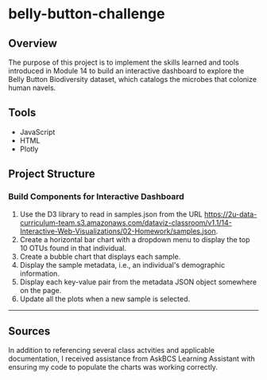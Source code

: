 # belly-button-challenge
## Overview
The purpose of this project is to implement the skills learned and tools introduced in Module 14 to build an interactive dashboard to explore the Belly Button Biodiversity dataset, which catalogs the microbes that colonize human navels.

## Tools
- JavaScript
- HTML
- Plotly

## Project Structure
### Build Components for Interactive Dashboard
1. Use the D3 library to read in samples.json from the URL https://2u-data-curriculum-team.s3.amazonaws.com/dataviz-classroom/v1.1/14-Interactive-Web-Visualizations/02-Homework/samples.json.
1. Create a horizontal bar chart with a dropdown menu to display the top 10 OTUs found in that individual.
1. Create a bubble chart that displays each sample.
1. Display the sample metadata, i.e., an individual's demographic information.
1. Display each key-value pair from the metadata JSON object somewhere on the page.
1. Update all the plots when a new sample is selected.

----
## Sources
In addition to referencing several class actvities and applicable documentation, I received assistance from AskBCS Learning Assistant with ensuring my code to populate the charts was working correctly.